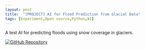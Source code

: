 ```yaml
---
layout: post
title:  "[PROJECT] AI for Flood Prediction from Glacial Data"
tags: [Experiment,Open source,Python,AI]
---
```


A test AI for predicting floods using snow coverage in glaciers.

[![GitHub Repository](https://img.shields.io/badge/GitHub_Repository-black?style=for-the-badge&logo=github&color=FFFFFF&logoColor=000000)](https://github.com/Uralstech/AI-Flood-Prediction-From-Glacial-Data)